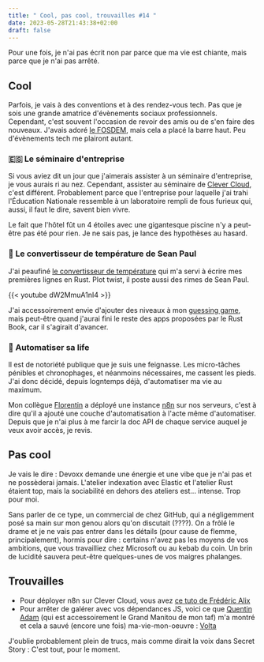 ```yaml
---
title: " Cool, pas cool, trouvailles #14 "
date: 2023-05-28T21:43:38+02:00
draft: false
---
```


Pour une fois, je n'ai pas écrit non par parce que ma vie est chiante, mais parce que je n'ai pas arrêté.

## Cool

Parfois, je vais à des conventions et à des rendez-vous tech. Pas que je sois une grande amatrice d'évènements sociaux professionnels. Cependant, c'est souvent l'occasion de revoir des amis ou de s'en faire des nouveaux. J'avais adoré [le FOSDEM](/note/jdbord-12), mais cela a placé la barre haut. Peu d'évènements tech me plairont autant.

### 🇪🇸 Le séminaire d'entreprise

Si vous aviez dit un jour que j'aimerais assister à un séminaire d'entreprise, je vous aurais ri au nez. Cependant, assister au séminaire de [Clever Cloud](https://clever-cloud.com), c'est différent. Probablement parce que l'entreprise pour laquelle j'ai trahi l'Éducation Nationale ressemble à un laboratoire rempli de fous furieux qui, aussi, il faut le dire, savent bien vivre.

Le fait que l'hôtel fût un 4 étoiles avec une gigantesque piscine n'y a peut-être pas été pour rien. Je ne sais pas, je lance des hypothèses au hasard.

### 🦀 Le convertisseur de température de Sean Paul

J'ai peaufiné [le convertisseur de température](https://github.com/juliamrch/fahrenheit-to-celsius-converter) qui m'a servi à écrire mes premières lignes en Rust. Plot twist, il poste aussi des rimes de Sean Paul.

{{< youtube dW2MmuA1nI4 >}}

J'ai accessoirement envie d'ajouter des niveaux à mon [guessing game](https://github.com/juliamrch/rust-guessing-game), mais peut-être quand j'aurai fini le reste des apps proposées par le Rust Book, car il s'agirait d'avancer.

### 🤖 Automatiser sa life

Il est de notoriété publique que je suis une feignasse. Les micro-tâches pénibles et chronophages, et néanmoins nécessaires, me cassent les pieds. J'ai donc décidé, depuis logntemps déjà, d'automatiser ma vie au maximum.

Mon collègue [Florentin](https://twitter.com/FlorentinDUBOIS?s=20) a déployé une instance [n8n](n8n) sur nos serveurs, c'est à dire qu'il a ajouté une couche d'automatisation à l'acte même d'automatiser. Depuis que je n'ai plus à me farcir la doc API de chaque service auquel je veux avoir accès, je revis.

## Pas cool

Je vais le dire : Devoxx demande une énergie et une vibe que je n'ai pas et ne possèderai jamais. L'atelier indexation avec Elastic et l'atelier Rust étaient top, mais la sociabilité en dehors des ateliers est... intense. Trop pour moi.

Sans parler de ce type, un commercial de chez GitHub, qui a négligemment posé sa main sur mon genou alors qu'on discutait (????). On a frôlé le drame et je ne vais pas entrer dans les détails (pour cause de flemme, principalement), hormis pour dire : certains n'avez pas les moyens de vos ambitions, que vous travailliez chez Microsoft ou au kebab du coin. Un brin de lucidité sauvera peut-être quelques-unes de vos maigres phalanges.

## Trouvailles

- Pour déployer n8n sur Clever Cloud, vous avez [ce tuto de Frédéric Alix](https://blog.pancasat.com/une-environnement-n8n-pret-pour-de-la-monte-en-charge-installation-et-configuration-sur-clever-cloud)
- Pour arrêter de galérer avec vos dépendances JS, voici ce que [Quentin Adam](https://twitter.com/waxzce?s=20) (qui est accessoirement le Grand Manitou de mon taf) m'a montré et cela a sauvé (encore une fois) ma-vie-mon-oeuvre : [Volta](https://volta.sh)

J'oublie probablement plein de trucs, mais comme dirait la voix dans Secret Story : C'est tout, pour le moment.
